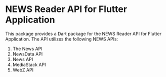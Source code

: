# NEWS Reader API for Flutter Application

This package provides a Dart package for the NEWS Reader API for Flutter Application. The API utilizes the following NEWS APIs:

1. The News API
2. NewsData API
3. News API
4. MediaStack API
5. WebZ API
